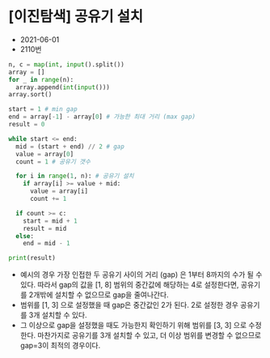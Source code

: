 # [이진탐색] 공유기 설치

- 2021-06-01
- 2110번

```python
n, c = map(int, input().split())
array = []
for _ in range(n):
  array.append(int(input()))
array.sort()

start = 1 # min gap
end = array[-1] - array[0] # 가능한 최대 거리 (max gap)
result = 0

while start <= end:
  mid = (start + end) // 2 # gap
  value = array[0]
  count = 1 # 공유기 갯수

  for i in range(1, n): # 공유기 설치
    if array[i] >= value + mid:
      value = array[i]
      count += 1

  if count >= c:
    start = mid + 1
    result = mid
  else:
    end = mid - 1

print(result)
```

- 예시의 경우 가장 인접한 두 공유기 사이의 거리 (gap) 은 1부터 8까지의 수가 될 수 있다. 따라서 gap의 값을 [1, 8] 범위의 중간값에 해당하는 4로 설정한다면, 공유기를 2개밖에 설치할 수 없으므로 gap을 줄여나간다.
- 범위를 [1, 3] 으로 설정했을 때 gap은 중간값인 2가 된다. 2로 설정한 경우 공유기를 3개 설치할 수 있다.
- 그 이상으로 gap을 설정했을 때도 가능한지 확인하기 위해 범위를 [3, 3] 으로 수정한다. 마찬가지로 공유기를 3개 설치할 수 있고, 더 이상 범위를 변경할 수 없으므로 gap=3이 최적의 경우이다.
